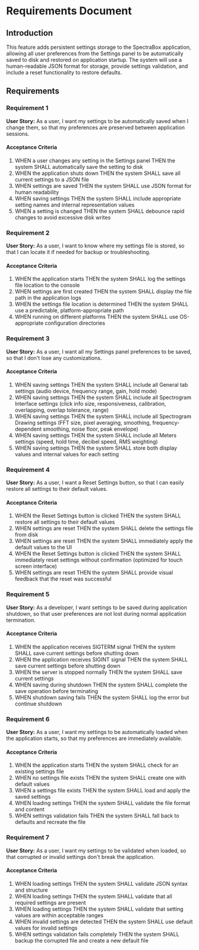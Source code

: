 # Requirements Document

## Introduction

This feature adds persistent settings storage to the SpectraBox application, allowing all user preferences from the Settings panel to be automatically saved to disk and restored on application startup. The system will use a human-readable JSON format for storage, provide settings validation, and include a reset functionality to restore defaults.

## Requirements

### Requirement 1

**User Story:** As a user, I want my settings to be automatically saved when I change them, so that my preferences are preserved between application sessions.

#### Acceptance Criteria

1. WHEN a user changes any setting in the Settings panel THEN the system SHALL automatically save the setting to disk
2. WHEN the application shuts down THEN the system SHALL save all current settings to a JSON file
3. WHEN settings are saved THEN the system SHALL use JSON format for human readability
4. WHEN saving settings THEN the system SHALL include appropriate setting names and internal representation values
5. WHEN a setting is changed THEN the system SHALL debounce rapid changes to avoid excessive disk writes

### Requirement 2

**User Story:** As a user, I want to know where my settings file is stored, so that I can locate it if needed for backup or troubleshooting.

#### Acceptance Criteria

1. WHEN the application starts THEN the system SHALL log the settings file location to the console
2. WHEN settings are first created THEN the system SHALL display the file path in the application logs
3. WHEN the settings file location is determined THEN the system SHALL use a predictable, platform-appropriate path
4. WHEN running on different platforms THEN the system SHALL use OS-appropriate configuration directories

### Requirement 3

**User Story:** As a user, I want all my Settings panel preferences to be saved, so that I don't lose any customizations.

#### Acceptance Criteria

1. WHEN saving settings THEN the system SHALL include all General tab settings (audio device, frequency range, gain, hold mode)
2. WHEN saving settings THEN the system SHALL include all Spectrogram Interface settings (click info size, responsiveness, calibration, overlapping, overlap tolerance, range)
3. WHEN saving settings THEN the system SHALL include all Spectrogram Drawing settings (FFT size, pixel averaging, smoothing, frequency-dependent smoothing, noise floor, peak envelope)
4. WHEN saving settings THEN the system SHALL include all Meters settings (speed, hold time, decibel speed, RMS weighting)
5. WHEN saving settings THEN the system SHALL store both display values and internal values for each setting

### Requirement 4

**User Story:** As a user, I want a Reset Settings button, so that I can easily restore all settings to their default values.

#### Acceptance Criteria

1. WHEN the Reset Settings button is clicked THEN the system SHALL restore all settings to their default values
2. WHEN settings are reset THEN the system SHALL delete the settings file from disk
3. WHEN settings are reset THEN the system SHALL immediately apply the default values to the UI
4. WHEN the Reset Settings button is clicked THEN the system SHALL immediately reset settings without confirmation (optimized for touch screen interface)
5. WHEN settings are reset THEN the system SHALL provide visual feedback that the reset was successful

### Requirement 5

**User Story:** As a developer, I want settings to be saved during application shutdown, so that user preferences are not lost during normal application termination.

#### Acceptance Criteria

1. WHEN the application receives SIGTERM signal THEN the system SHALL save current settings before shutting down
2. WHEN the application receives SIGINT signal THEN the system SHALL save current settings before shutting down
3. WHEN the server is stopped normally THEN the system SHALL save current settings
4. WHEN saving during shutdown THEN the system SHALL complete the save operation before terminating
5. WHEN shutdown saving fails THEN the system SHALL log the error but continue shutdown

### Requirement 6

**User Story:** As a user, I want my settings to be automatically loaded when the application starts, so that my preferences are immediately available.

#### Acceptance Criteria

1. WHEN the application starts THEN the system SHALL check for an existing settings file
2. WHEN no settings file exists THEN the system SHALL create one with default values
3. WHEN a settings file exists THEN the system SHALL load and apply the saved settings
4. WHEN loading settings THEN the system SHALL validate the file format and content
5. WHEN settings validation fails THEN the system SHALL fall back to defaults and recreate the file

### Requirement 7

**User Story:** As a user, I want my settings to be validated when loaded, so that corrupted or invalid settings don't break the application.

#### Acceptance Criteria

1. WHEN loading settings THEN the system SHALL validate JSON syntax and structure
2. WHEN loading settings THEN the system SHALL validate that all required settings are present
3. WHEN loading settings THEN the system SHALL validate that setting values are within acceptable ranges
4. WHEN invalid settings are detected THEN the system SHALL use default values for invalid settings
5. WHEN settings validation fails completely THEN the system SHALL backup the corrupted file and create a new default file